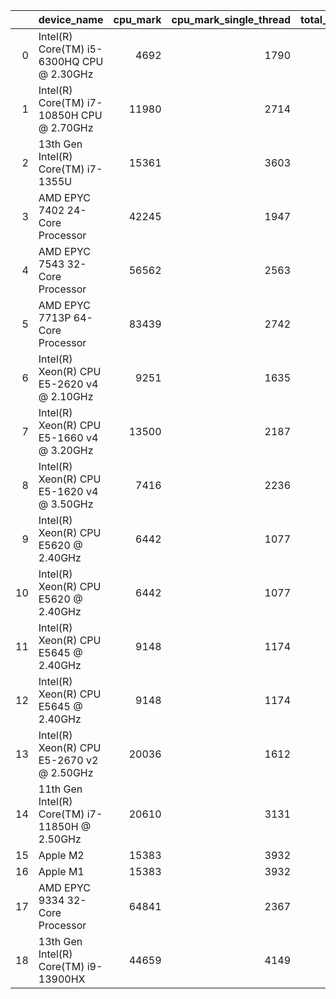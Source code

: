 |    | device_name                                     | cpu_mark | cpu_mark_single_thread | total_cores | total_threads | optional_comment                           |
|---:|:------------------------------------------------|---------:|-----------------------:|------------:|--------------:|:-------------------------------------------|
|  0 | Intel(R) Core(TM) i5-6300HQ CPU @ 2.30GHz       |     4692 |                   1790 |           4 |             4 | Home-1                                     |
|  1 | Intel(R) Core(TM) i7-10850H CPU @ 2.70GHz       |    11980 |                   2714 |           6 |            12 | Work-2                                     |
|  2 | 13th Gen Intel(R) Core(TM) i7-1355U             |    15361 |                   3603 |          10 |            12 | Work                                       |
|  3 | AMD EPYC 7402 24-Core Processor                 |    42245 |                   1947 |          24 |            48 | node gpu-100, gpu-101                      |
|  4 | AMD EPYC 7543 32-Core Processor                 |    56562 |                   2563 |          32 |            64 | node gpu-110                               |
|  5 | AMD EPYC 7713P 64-Core Processor                |    83439 |                   2742 |          64 |           128 | node gpu-120                               |
|  6 | Intel(R) Xeon(R) CPU E5-2620 v4 @ 2.10GHz       |     9251 |                   1635 |          16 |            32 | node gpu-020 - gpu-023 (MARKS for 8C,16Th) |
|  7 | Intel(R) Xeon(R) CPU E5-1660 v4 @ 3.20GHz       |    13500 |                   2187 |           8 |            16 | node gpu-010 - gpu-019                     |
|  8 | Intel(R) Xeon(R) CPU E5-1620 v4 @ 3.50GHz       |     7416 |                   2236 |           4 |             8 | node gpu-000 - gpu-003                     |
|  9 | Intel(R) Xeon(R) CPU E5620 @ 2.40GHz            |     6442 |                   1077 |           8 |            16 | node node-010, node-011 (Prt. CPU0)        |
| 10 | Intel(R) Xeon(R) CPU           E5620  @ 2.40GHz |     6442 |                   1077 |           8 |            16 | node-010, node-011 (Prt. CPU0)             |
| 11 | Intel(R) Xeon(R) CPU E5645 @ 2.40GHz            |     9148 |                   1174 |          12 |            24 | node-100 - node-103 (Prt. CPU1)            |
| 12 | Intel(R) Xeon(R) CPU           E5645  @ 2.40GHz |     9148 |                   1174 |          12 |            24 | node-100 - node-103 (Prt. CPU1)            |
| 13 | Intel(R) Xeon(R) CPU E5-2670 v2 @ 2.50GHz       |    20036 |                   1612 |          20 |            40 | node-200 - node-219 (Prt. CPU2)            |
| 14 | 11th Gen Intel(R) Core(TM) i7-11850H @ 2.50GHz  |    20610 |                   3131 |           8 |            16 | tim laptop                                 |
| 15 | Apple M2                                        |    15383 |                   3932 |           8 |             8 | Home-2                                     |
| 16 | Apple M1                                        |    15383 |                   3932 |           8 |             8 | Wilson's machine                           |
| 17 | AMD EPYC 9334 32-Core Processor                 |    64841 |                   2367 |          32 |            64 | node gpu-200                               |
| 18 | 13th Gen Intel(R) Core(TM) i9-13900HX           |    44659 |                   4149 |          24 |            32 | soeren laptop                              |

